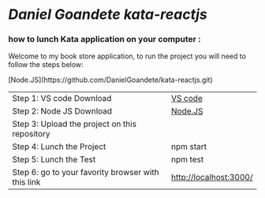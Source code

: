 
# *Daniel Goandete kata-reactjs*



### how to lunch Kata application on your computer :
Welcome to my book store application, to run the project you will need to follow the steps below:

<table>
  <tr>
    <td>Step 1: VS code Download</td>
    <td><a href="https://code.visualstudio.com/download">VS code</a></td>
  </tr>
  <tr>
    <td>Step 2: Node JS Download</td>
    <td><a href="https://nodejs.org/en/download/">Node.JS</a></td>
  </tr>
  <tr>
    <td>Step 3: Upload the project on this repository </td>
    <td">[Node.JS](https://github.com/DanielGoandete/kata-reactjs.git)</td>
  </tr>
  <tr>
    <td>Step 4: Lunch the Project</td>
    <td>npm start</td>
  </tr>
  <tr>
    <td>Step 5: Lunch the Test</td>
    <td>npm test</td>
  </tr>
   <tr>
    <td>Step 6: go to your favority browser with this link </td>
    <td><a href="http://localhost:3000/">http://localhost:3000/</a></td>
  </tr>
</table>



